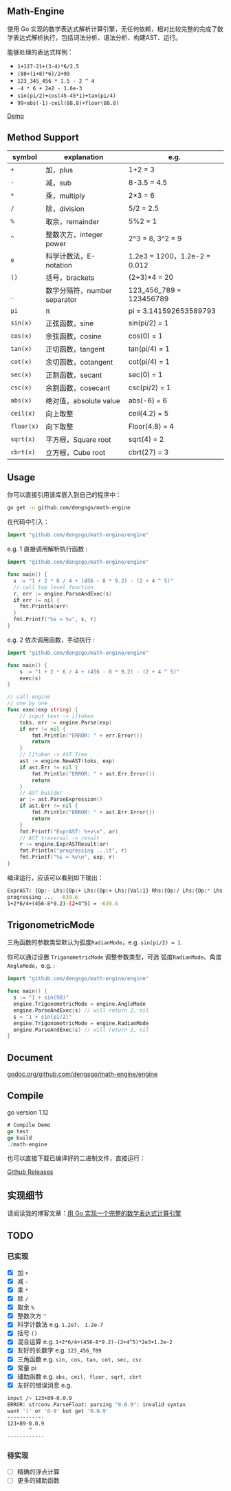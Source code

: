 ## Math-Engine  

使用 Go 实现的数学表达式解析计算引擎，无任何依赖，相对比较完整的完成了数学表达式解析执行，包括词法分析、语法分析、构建AST、运行。  

能够处理的表达式样例：  
- `1+127-21+(3-4)*6/2.5`  
- `(88+(1+8)*6)/2+99`  
- `123_345_456 * 1.5 - 2 ^ 4`  
- `-4 * 6 + 2e2 - 1.6e-3`  
- `sin(pi/2)+cos(45-45*1)+tan(pi/4)`  
- `99+abs(-1)-ceil(88.8)+floor(88.8)`

[Demo](http://wx3.sinaimg.cn/large/c2a95e3dly1g4i4unamlhg211o0iokk1.gif)

## Method Support

| symbol     | explanation                  | e.g.                         |
| ---------- | ---------------------------- | ---------------------------- |
| `+`        | 加，plus                     | 1+2 = 3                      |
| `-`        | 减，sub                      | 8-3.5 = 4.5                  |
| `*`        | 乘，multiply                 | 2*3 = 6                      |
| `/`        | 除，division                 | 5/2 = 2.5                    |
| `%`        | 取余，remainder              | 5%2 = 1                      |
| `^`        | 整数次方，integer power      | 2^3 = 8, 3^2 = 9             |
| `e`        | 科学计数法，E-notation       | 1.2e3 = 1200，1.2e-2 = 0.012 |
| `()`       | 括号，brackets               | (2+3)*4 = 20                 |
| `_`        | 数字分隔符，number separator | 123_456_789 = 123456789      |
| `pi`       | π                            | pi = 3.141592653589793       |
| `sin(x)`   | 正弦函数，sine               | sin(pi/2) = 1                |
| `cos(x)`   | 余弦函数，cosine             | cos(0) = 1                   |
| `tan(x)`   | 正切函数，tangent            | tan(pi/4) = 1                |
| `cot(x)`   | 余切函数，cotangent          | cot(pi/4) = 1                |
| `sec(x)`   | 正割函数，secant             | sec(0) = 1                   |
| `csc(x)`   | 余割函数，cosecant           | csc(pi/2) = 1                |
| `abs(x)`   | 绝对值，absolute value       | abs(-6) = 6                  |
| `ceil(x)`  | 向上取整                     | ceil(4.2) = 5                |
| `floor(x)` | 向下取整                     | Floor(4.8) = 4               |
| `sqrt(x)`  | 平方根，Square root          | sqrt(4) = 2                  |
| `cbrt(x)`  | 立方根，Cube root            | cbrt(27) = 3                 |


## Usage  

你可以直接引用该库嵌入到自己的程序中：  
```bash
go get -u github.com/dengsgo/math-engine
```
在代码中引入：  
```go
import "github.com/dengsgo/math-engine/engine"
```
e.g. 1 直接调用解析执行函数 :

```go
import "github.com/dengsgo/math-engine/engine"

func main() {
  s := "1 + 2 * 6 / 4 + (456 - 8 * 9.2) - (2 + 4 ^ 5)"
  // call top level function
  r, err := engine.ParseAndExec(s)
  if err != nil {
    fmt.Println(err)
  }
  fmt.Printf("%s = %v", s, r)
}
```



e.g. 2 依次调用函数，手动执行 :  

```go
import "github.com/dengsgo/math-engine/engine"

func main() {
	s := "1 + 2 * 6 / 4 + (456 - 8 * 9.2) - (2 + 4 ^ 5)"
	exec(s)
}

// call engine
// one by one
func exec(exp string) {
	// input text -> []token
	toks, err := engine.Parse(exp)
	if err != nil {
		fmt.Println("ERROR: " + err.Error())
		return
	}
	// []token -> AST Tree
	ast := engine.NewAST(toks, exp)
	if ast.Err != nil {
		fmt.Println("ERROR: " + ast.Err.Error())
		return
	}
	// AST builder
	ar := ast.ParseExpression()
	if ast.Err != nil {
		fmt.Println("ERROR: " + ast.Err.Error())
		return
	}
	fmt.Printf("ExprAST: %+v\n", ar)
	// AST traversal -> result
	r := engine.ExprASTResult(ar)
	fmt.Println("progressing ...\t", r)
	fmt.Printf("%s = %v\n", exp, r)
}
```
编译运行，应该可以看到如下输出：  
```bash
ExprAST: {Op:- Lhs:{Op:+ Lhs:{Op:+ Lhs:{Val:1} Rhs:{Op:/ Lhs:{Op:* Lhs:{Val:2} Rhs:{Val:6}} Rhs:{Val:4}}} Rhs:{Op:- Lhs:{Val:456} Rhs:{Op:* Lhs:{Val:8} Rhs:{Val:9.2}}}} Rhs:{Op:+ Lhs:{Val:2} Rhs:{Op:^ Lhs:{Val:4} Rhs:{Val:5}}}}
progressing ...  -639.6
1+2*6/4+(456-8*9.2)-(2+4^5) = -639.6
```

## TrigonometricMode

三角函数的参数类型默认为弧度`RadianMode`，e.g. `sin(pi/2) = 1`.

你可以通过设置 `TrigonometricMode` 调整参数类型，可选 弧度`RadianMode`、角度`AngleMode`，e.g. :

```go
import "github.com/dengsgo/math-engine/engine"

func main() {
  s := "1 + sin(90)"
  engine.TrigonometricMode = engine.AngleMode
  engine.ParseAndExec(s) // will return 2, nil
  s = "1 + sin(pi/2)"
  engine.TrigonometricMode = engine.RadianMode
  engine.ParseAndExec(s) // will return 2, nil
}
```



## Document

[godoc.org/github.com/dengsgo/math-engine/engine](https://godoc.org/github.com/dengsgo/math-engine/engine)

## Compile    

go version 1.12  
```go
# Compile Demo
go test
go build
./math-engine
```

也可以直接下载已编译好的二进制文件，直接运行：  

[Github Releases](https://github.com/dengsgo/math-engine/releases)  

## 实现细节    

请阅读我的博客文章：[用 Go 实现一个完整的数学表达式计算引擎](https://www.yoytang.com/math-expression-engine.html)  

## TODO  
### 已实现  

- [x] 加 `+`  
- [x] 减 `-`  
- [x] 乘 `*`  
- [x] 除 `/`  
- [x] 取余 `%`  
- [x] 整数次方 `^`  
- [x] 科学计数法 e.g. `1.2e7`、  `1.2e-7`
- [x] 括号 `()`  
- [x] 混合运算 e.g. `1+2*6/4+(456-8*9.2)-(2+4^5)*2e3+1.2e-2`  
- [x] 友好的长数字 e.g. `123_456_789`  
- [x] 三角函数 e.g. `sin, cos, tan, cot, sec, csc`
- [x] 常量 pi
- [x] 辅助函数 e.g. `abs, ceil, floor, sqrt, cbrt`
- [x] 友好的错误消息 e.g.    
```bash
input /> 123+89-0.0.9
ERROR: strconv.ParseFloat: parsing "0.0.9": invalid syntax
want '(' or '0-9' but get '0.0.9'
------------
123+89-0.0.9
       ^
------------
```

### 待实现  

- [ ] 精确的浮点计算    
- [ ] 更多的辅助函数